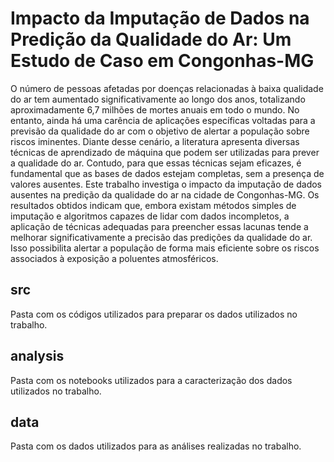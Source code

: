 # Impacto da Imputação de Dados na Predição da Qualidade do Ar: Um Estudo de Caso em Congonhas-MG
O número de pessoas afetadas por doenças relacionadas à baixa qualidade do ar tem aumentado significativamente ao longo dos anos, totalizando aproximadamente 6,7 milhões de mortes anuais em todo o mundo. No entanto, ainda há uma carência de aplicações específicas voltadas para a previsão da qualidade do ar com o objetivo de alertar a população sobre riscos iminentes. Diante desse cenário, a literatura apresenta diversas técnicas de aprendizado de máquina que podem ser utilizadas para prever a qualidade do ar. Contudo, para que essas técnicas sejam eficazes, é fundamental que as bases de dados estejam completas, sem a presença de valores ausentes. Este trabalho investiga o impacto da imputação de dados ausentes na predição da qualidade do ar na cidade de Congonhas-MG. Os resultados obtidos indicam que, embora existam métodos simples de imputação e algoritmos capazes de lidar com dados incompletos, a aplicação de técnicas adequadas para preencher essas lacunas tende a melhorar significativamente a precisão das predições da qualidade do ar. Isso possibilita alertar a população de forma mais eficiente sobre os riscos associados à exposição a poluentes atmosféricos.

## src
Pasta com os códigos utilizados para preparar os dados utilizados no trabalho.

## analysis
Pasta com os notebooks utilizados para a caracterização dos dados utilizados no trabalho.

## data
Pasta com os dados utilizados para as análises realizadas no trabalho.
